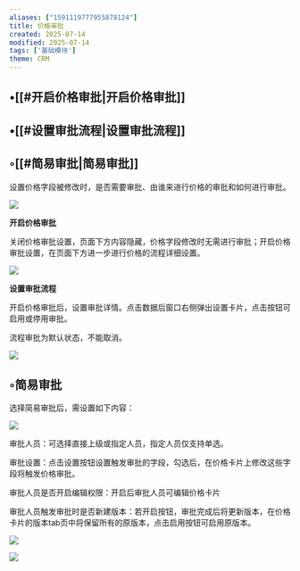 ```yaml
---
aliases: ["1591119777955878124"]
title: 价格审批​
created: 2025-07-14
modified: 2025-07-14
tags: ['基础模块']
theme: CRM
---
```


## •[[#开启价格审批|开启价格审批]]

## •[[#设置审批流程|设置审批流程]]

## ◦[[#简易审批|简易审批]]

设置价格字段被修改时，是否需要审批、由谁来进行价格的审批和如何进行审批。

![](380a18c55390fbdd92f05ea2f996b862.jpg)

**开启价格审批**

关闭价格审批设置，页面下方内容隐藏，价格字段修改时无需进行审批；开启价格审批设置，在页面下方进一步进行价格的流程详细设置。

![](67de6b95a67e9e7c02be73ae4b496b77.jpg)

**设置审批流程**

开启价格审批后，设置审批详情。点击数据后窗口右侧弹出设置卡片，点击按钮可启用或停用审批。

流程审批为默认状态，不能取消。

![](00aab0c19cdc59524b26acf7f52a45fa.jpg)

## ◦简易审批

选择简易审批后，需设置如下内容：

![](3994d0cd9dfef9bb4987d61d8d0743e2.jpg)

审批人员：可选择直接上级或指定人员，指定人员仅支持单选。

审批设置：点击设置按钮设置触发审批的字段，勾选后，在价格卡片上修改这些字段将触发价格审批。

审批人员是否开启编辑权限：开启后审批人员可编辑价格卡片

审批人员触发审批时是否新建版本：若开启按钮，审批完成后将更新版本，在价格卡片的版本tab页中将保留所有的原版本，点击启用按钮可启用原版本。

![](71f716feea01cdaf5d78e67a9ca324d3.jpg)

![](747d990d449d2c1b558eabd2982d9de3.jpg)